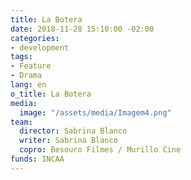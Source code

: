 ```yaml
---
title: La Botera
date: 2018-11-28 15:10:00 -02:00
categories:
- development
tags:
- Feature
- Drama
lang: en
o_title: La Botera
media:
  image: "/assets/media/Imagem4.png"
team:
  director: Sabrina Blanco
  writer: Sabrina Blanco
  copro: Besouro Filmes / Murillo Cine
funds: INCAA
---
```



